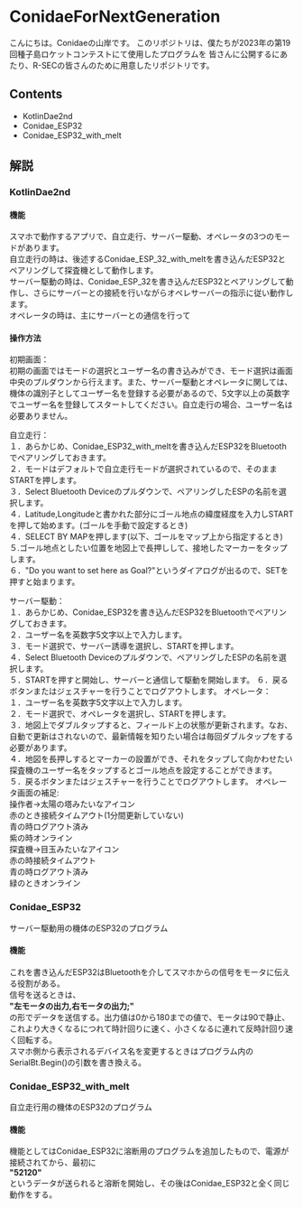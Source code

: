 # ConidaeForNextGeneration

こんにちは。Conidaeの山岸です。
このリポジトリは、僕たちが2023年の第19回種子島ロケットコンテストにて使用したプログラムを
皆さんに公開するにあたり、R-SECの皆さんのために用意したリポジトリです。

## Contents
* KotlinDae2nd
* Conidae_ESP32
* Conidae_ESP32_with_melt
## 解説
### KotlinDae2nd
#### 機能
スマホで動作するアプリで、自立走行、サーバー駆動、オペレータの3つのモードがあります。  
自立走行の時は、後述するConidae_ESP_32_with_meltを書き込んだESP32とペアリングして探査機として動作します。  
サーバー駆動の時は、Conidae_ESP_32を書き込んだESP32とペアリングして動作し、さらにサーバーとの接続を行いながらオペレサーバーの指示に従い動作します。  
オペレータの時は、主にサーバーとの通信を行って
#### 操作方法
初期画面：  
初期の画面ではモードの選択とユーザー名の書き込みができ、モード選択は画面中央のプルダウンから行えます。また、サーバー駆動とオペレータに関しては、機体の識別子としてユーザー名を登録する必要があるので、5文字以上の英数字でユーザー名を登録してスタートしてください。自立走行の場合、ユーザー名は必要ありません。

自立走行：  
１．あらかじめ、Conidae_ESP32_with_meltを書き込んだESP32をBluetoothでペアリングしておきます。  
２．モードはデフォルトで自立走行モードが選択されているので、そのままSTARTを押します。  
３．Select Bluetooth Deviceのプルダウンで、ペアリングしたESPの名前を選択します。  
４．Latitude,Longitudeと書かれた部分にゴール地点の緯度経度を入力しSTARTを押して始めます。(ゴールを手動で設定するとき)  
４．SELECT BY MAPを押します(以下、ゴールをマップ上から指定するとき)  
５.ゴール地点としたい位置を地図上で長押しして、接地したマーカーをタップします。  
６．"Do you want to set here as Goal?"というダイアログが出るので、SETを押すと始まります。

サーバー駆動：  
１．あらかじめ、Conidae_ESP32を書き込んだESP32をBluetoothでペアリングしておきます。  
２．ユーザー名を英数字5文字以上で入力します。  
３．モード選択で、サーバー誘導を選択し、STARTを押します。  
４．Select Bluetooth Deviceのプルダウンで、ペアリングしたESPの名前を選択します。  
５．STARTを押すと開始し、サーバーと通信して駆動を開始します。
６．戻るボタンまたはジェスチャーを行うことでログアウトします。
オペレータ：  
１．ユーザー名を英数字5文字以上で入力します。  
２．モード選択で、オペレータを選択し、STARTを押します。  
３．地図上でダブルタップすると、フィールド上の状態が更新されます。なお、自動で更新はされないので、最新情報を知りたい場合は毎回ダブルタップをする必要があります。  
４．地図を長押しするとマーカーの設置ができ、それをタップして向かわせたい探査機のユーザー名をタップするとゴール地点を設定することができます。  
５．戻るボタンまたはジェスチャーを行うことでログアウトします。
オペレータ画面の補足:  
操作者→太陽の塔みたいなアイコン  
赤のとき接続タイムアウト(1分間更新していない)  
青の時ログアウト済み  
紫の時オンライン  
探査機→目玉みたいなアイコン  
赤の時接続タイムアウト  
青の時ログアウト済み  
緑のときオンライン  
### Conidae_ESP32
サーバー駆動用の機体のESP32のプログラム
#### 機能
これを書き込んだESP32はBluetoothを介してスマホからの信号をモータに伝える役割がある。  
信号を送るときは、  
**"左モータの出力,右モータの出力;"**  
の形でデータを送信する。出力値は0から180までの値で、モータは90で静止、これより大きくなるにつれて時計回りに速く、小さくなるに連れて反時計回り速く回転する。  
スマホ側から表示されるデバイス名を変更するときはプログラム内のSerialBt.Begin()の引数を書き換える。

### Conidae_ESP32_with_melt
自立走行用の機体のESP32のプログラム
#### 機能
機能としてはConidae_ESP32に溶断用のプログラムを追加したもので、電源が接続されてから、最初に  
**"52120"**  
というデータが送られると溶断を開始し、その後はConidae_ESP32と全く同じ動作をする。
